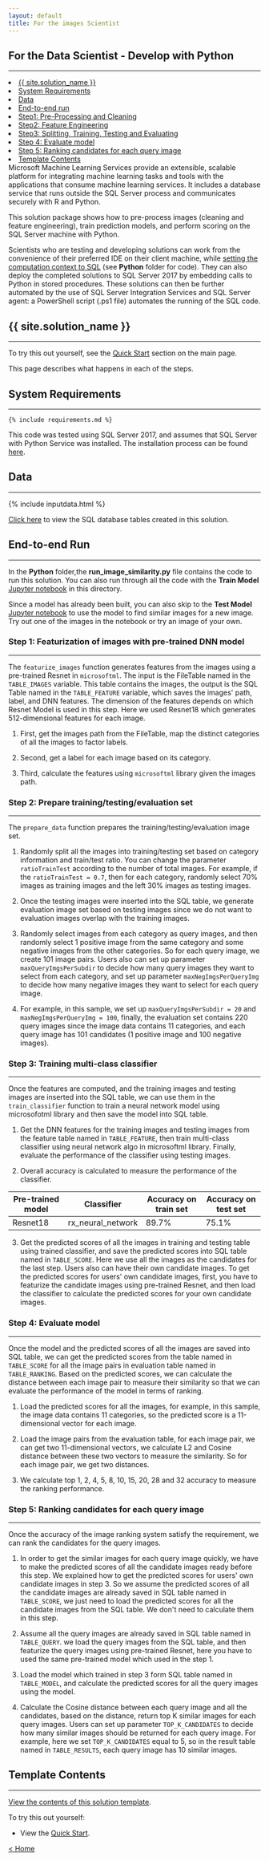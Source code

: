 ```yaml
---
layout: default
title: For the images Scientist
---
```


## For the Data Scientist - Develop with Python
----------------------------


<div class="row">
    <div class="col-md-6">
        <div class="toc">
            <li><a href="#first">{{ site.solution_name }}</a></li>
            <li><a href="#system-requirements">System Requirements</a></li>
            <li><a href="#data">Data</a></li>
            <li><a href="#end-to-end_run">End-to-end run</a></li>
            <li><a href="#step1">Step1: Pre-Processing and Cleaning</a></li>
            <li><a href="#step2">Step2: Feature Engineering</a></li>
            <li><a href="#step3">Step3: Splitting, Training, Testing and Evaluating</a></li>
            <li><a href="#step4">Step 4: Evaluate model</a></li>
            <li><a href="#step5">Step 5: Ranking candidates for each query image</a></li>
            <li><a href="#template-contents">Template Contents</a></li>
        </div>
    </div>
    <div class="col-md-6">
        Microsoft Machine Learning Services provide an extensible, scalable platform for integrating machine learning tasks and tools with the applications that consume machine learning services. It includes a database service that runs outside the SQL Server process and communicates securely with R and Python. 
        <p>
       This solution package shows how to pre-process images (cleaning and feature engineering), train prediction models, and perform scoring on the SQL Server machine with Python.  </p>
    </div>
</div>

Scientists who are testing and developing solutions can work from the convenience of their preferred IDE on their client machine, while <a href="https://msdn.microsoft.com/en-us/library/mt604885.aspx">setting the computation context to SQL</a> (see  **Python** folder for code).  They can also deploy the completed solutions to SQL Server 2017 by embedding calls to Python in stored procedures. These solutions can then be further automated by the use of SQL Server Integration Services and SQL Server agent: a PowerShell script (.ps1 file) automates the running of the SQL code.

<a name="first"></a>

## {{ site.solution_name }}
--------------------------


To try this out yourself, see the [Quick Start](quick.html) section on the main page.  

This page describes what happens in each of the steps. 


## System Requirements
--------------------------

    {% include requirements.md %}

This code was tested using SQL Server 2017, and assumes that SQL Server with Python Service was installed. The installation process can be found [here](install.md).



## Data
--------------------------

{% include inputdata.html %}


[Click here](tables.html) to view the SQL database tables created in this solution.


## End-to-end Run
--------------------------

In the **Python** folder,the **run_image_similarity.py** file contains the code to run this solution. You can also run through all the code with the **Train Model** [Jupyter notebook](jupyter.html) in this directory. 

Since a model has already been built, you can also skip to the **Test Model** [Jupyter notebook](jupyter.html) to use the model to find similar images for a new image. Try out one of the images in the notebook or try an image of your own.

<a name="step1"></a>

### Step 1: Featurization of images with pre-trained DNN model
--------------------------

The `featurize_images` function generates features from the images using a pre-trained Resnet in `microsoftml`. The input is the FileTable named in the `TABLE_IMAGES` variable.  This table contains the images, the output is the SQL Table named in the `TABLE_FEATURE` variable,  which saves the images' path, label,
and DNN features. The dimension of the features depends on which Resnet Model is used in this step. Here we used Resnet18 which generates 512-dimensional features for each image.


1. First, get the images path from the FileTable, map the distinct categories of all the images to factor labels.

2. Second, get a label for each image based on its category.

3. Third, calculate the features using `microsoftml` library given the images path.

<a name="step2"></a>

### Step 2: Prepare training/testing/evaluation set
--------------------------

The `prepare_data` function prepares the training/testing/evaluation image set. 

1. Randomly split all the images into training/testing set based on category information and train/test ratio. You can change the parameter `ratioTrainTest` according to the number of total images. For example, if the `ratioTrainTest = 0.7`, then for each category, randomly select 70% images as training images and the left 30% images as testing images.

2. Once the testing images were inserted into the SQL table, we generate evaluation image set based on testing images since we do not want to evaluation images overlap with the training images.

3. Randomly select images from each category as query images, and then randomly select 1 positive image from the same category and some negative images from the other categories. So for each query image, we create 101 image pairs. Users also can set up parameter `maxQueryImgsPerSubdir`
 to decide how many query images they want to select from each category, and set up parameter `maxNegImgsPerQueryImg` to decide how many negative images they want to select for each query image.

4. For example, in this sample, we set up `maxQueryImgsPerSubdir = 20` and `maxNegImgsPerQueryImg = 100`, finally, the evaluation set contains 220 query images since the image data contains 11 categories, and each query image has 101 candidates (1 positive image and 100 negative images). 

<a name="step3"></a>

### Step 3: Training multi-class classifier
--------------------------

Once the features are computed, and the training images and testing images are inserted into the SQL table, we can use them in the `train_classifier` function to train a neural network model using microsofotml library and then save the model into SQL table.  

1) Get the DNN features for the training images and testing images from the feature table named in  `TABLE_FEATURE`, then train multi-class classifier using neural network algo in microsoftml library. Finally, evaluate the performance of the classifier using testing images.

2) Overall accuracy is calculated to measure the performance of the classifier.
   
<table class="table" >
        <thead>
            <tr>
                <th>Pre-trained model</th>
                <th>Classifier</th>
                <th>Accuracy on train set</th>
                <th>Accuracy on test set</th>
            </tr>
        </thead>
        <tbody>
            <tr>
                <td>Resnet18</td>
                <td>rx_neural_network</td>
                <td>89.7%</td>
                <td>75.1%</td>
            </tr>
        </tbody>
    </table>


3) Get the predicted scores of all the images in training and testing table using trained classifier, and save the predicted scores into SQL table named in `TABLE_SCORE`. Here we use all the images as the candidates for the last step. Users also can have their own candidate images. To get the predicted scores for users' own candidate images, first, you have to featurize the candidate images using pre-trained Resnet, and then load the classifier to calculate the predicted scores for your own candidate images. 

<a name="step4"></a>

### Step 4: Evaluate model
--------------------------

Once the model and the predicted scores of all the images are saved into SQL table, we can get the predicted scores from the table named in `TABLE_SCORE` for all the image pairs in evaluation table named in `TABLE_RANKING`. Based on the predicted scores, we can calculate the distance between each image pair to measure
their similarity so that we can evaluate the performance of the model in terms of ranking.

1. Load the predicted scores for all the images, for example, in this sample, the image data contains 11 categories, so the predicted score is a 11-dimensional vector for each image.

2. Load the image pairs from the evaluation table, for each image pair, we can get two 11-dimensional vectors, we calculate L2 and Cosine distance between these two vectors to measure the similarity. So for each image pair, we get two distances.

3. We calculate top 1, 2, 4, 5, 8, 10, 15, 20, 28 and 32 accuracy to measure the ranking performance.


<a name="step5"></a>

### Step 5: Ranking candidates for each query image
--------------------------

Once the accuracy of the image ranking system satisfy the requirement, we can rank the candidates for the query images. 

1. In order to get the similar images for each query image quickly, we have to make the predicted scores of all the candidate images ready before this step. We explained how to get the predicted scores for users' own candidate images in step 3. So we assume
the predicted scores of all the candidate images are already saved in SQL table named in `TABLE_SCORE`, we just need to load the predicted scores for all the candidate images from the SQL table. We don't need to calculate them in this step.

2. Assume all the query images are already saved in SQL table named in `TABLE_QUERY`. we load the query images from the SQL table, and then featurize the query images using pre-trained Resnet, here you have to used the same pre-trained model which used in the step 1.

3. Load the model which trained in step 3 form SQL table named in `TABLE_MODEL`, and calculate the predicted scores for all the query images using the model.

4. Calculate the Cosine distance between each query image and all the candidates, based on the distance, return top K similar images for each query images. Users can set up parameter `TOP_K_CANDIDATES` to decide how many similar images should be returned for each query image.
 For example, here we set `TOP_K_CANDIDATES` equal to 5, so in the result table named in `TABLE_RESULTS`, each query image has 10 similar images.



## Template Contents 
---------------------

[View the contents of this solution template](contents.html).


To try this out yourself: 

* View the [Quick Start](quick.html).

[&lt; Home](index.html)
